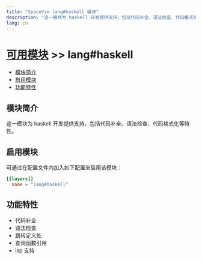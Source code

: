 ```yaml
---
title: "SpaceVim lang#haskell 模块"
description: "这一模块为 haskell 开发提供支持，包括代码补全、语法检查、代码格式化等特性。"
lang: cn
---
```


# [可用模块](../../) >> lang#haskell

<!-- vim-markdown-toc GFM -->

- [模块简介](#模块简介)
- [启用模块](#启用模块)
- [功能特性](#功能特性)

<!-- vim-markdown-toc -->

## 模块简介

这一模块为 haskell 开发提供支持，包括代码补全、语法检查、代码格式化等特性。

## 启用模块

可通过在配置文件内加入如下配置来启用该模块：

```toml
[[layers]]
  name = "lang#haskell"
```

## 功能特性

- 代码补全
- 语法检查
- 跳转定义处
- 查询函数引用
- lsp 支持


